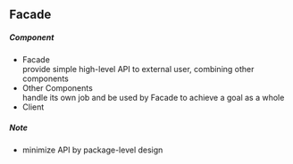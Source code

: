 ## Facade  
##### Component  
- Facade  
provide simple high-level API to external user, combining other components  
- Other Components  
handle its own job and be used by Facade to achieve a goal as a whole  
- Client
##### Note
- minimize API by package-level design  


